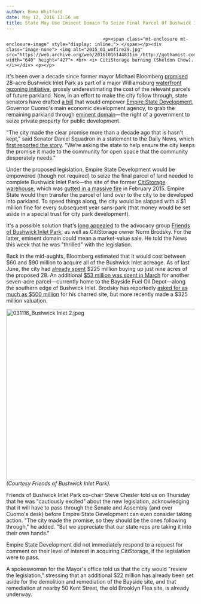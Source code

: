 ```yaml
---
author: Emma Whitford
date: May 12, 2016 11:56 am
title: State May Use Eminent Domain To Seize Final Parcel Of Bushwick Inlet Park
---
```


	
										<p><span class="mt-enclosure mt-enclosure-image" style="display: inline;"> </span></p><div class="image-none"> <img alt="2015_01_wmfire29.jpg" src="https://web.archive.org/web/20161016144811im_/http://gothamist.com/attachments/nyc_ewhitford/2015_01_wmfire29.jpg" width="640" height="427"> <br> <i> CitiStorage burning (Sheldon Chow). </i></div> <p></p>

<p>It&apos;s been over a decade since former mayor Michael Bloomberg <a href="https://web.archive.org/web/20161016144811/http://gothamist.com/2015/03/07/photos_video_protestors_stage_proje.php#photo-1">promised</a> 28-acre Bushwick Inlet Park as part of a major Williamsburg <a href="https://web.archive.org/web/20161016144811/http://gothamist.com/2005/04/05/brooklyn_rezoning_debated.php">waterfront rezoning initiative</a>, grossly underestimating the cost of the relevant parcels of future parkland. Now, in an effort to make the city follow through, state senators have drafted <a href="https://web.archive.org/web/20161016144811/https://www.nysenate.gov/legislation/bills/2015/s5885/amendment/a">a bill</a> that would empower <a href="https://web.archive.org/web/20161016144811/http://esd.ny.gov/AboutUs.html">Empire State Development</a>, Governor Cuomo&apos;s main economic development agency, to grab the remaining parkland through <a href="https://web.archive.org/web/20161016144811/http://gothamist.com/2015/09/28/coney_island_eminent_domain.php">eminent domain</a>&#x2014;the right of a government to seize private property for public development. </p>

<p>&quot;The city made the clear promise more than a decade ago that is hasn&apos;t kept,&quot; said Senator Daniel Squadron in a statement to the Daily News, which <a href="https://web.archive.org/web/20161016144811/http://www.nydailynews.com/news/politics/n-y-eminent-domain-land-build-brooklyn-park-article-1.2633851">first reported the story</a>. &quot;We&#x2019;re asking the state to help ensure the city keeps the promise it made to the community for open space that the community desperately needs.&quot; </p>

<p>Under the proposed legislation, Empire State Development would be empowered (though not required) to seize the final parcel of land needed to complete Bushwick Inlet Park&#x2014;the site of the former <a href="https://web.archive.org/web/20161016144811/http://gothamist.com/tags/citistorage">CitiStorage warehouse</a>, which was <a href="https://web.archive.org/web/20161016144811/http://gothamist.com/2015/02/01/photos_7-alarm_williamsburg_warehou.php">gutted in a massive fire</a> in February 2015. Empire State would then transfer the parcel of land over to the city to be developed into parkland. To speed things along, the city would be slapped with a $1 million fine for every subsequent year sans-park (that money would be set aside in a special trust for city park development). </p>

<p>It&apos;s a possible solution that&apos;s <a href="https://web.archive.org/web/20161016144811/http://bedfordandbowery.com/2016/01/year-after-citistorage-fire-park-conversion-is-still-a-hot-topic/">long appealed</a> to the advocacy group <a href="https://web.archive.org/web/20161016144811/http://www.bushwickinletpark.org/">Friends of Bushwick Inlet Park</a>, as well as CitiStorage owner Norm Brodsky. For the latter, eminent domain could mean a market-value sale. He told the News this week that he was &quot;thrilled&quot; with the legislation.  </p>

<p>Back in the mid-aughts, Bloomberg estimated that it would cost between $60 and $90 million to acquire all of the Bushwick Inlet acreage. As of last June, the city had <a href="https://web.archive.org/web/20161016144811/http://www.nytimes.com/2015/06/02/arts/design/price-tag-on-a-brooklyn-park-reaches-225-million-and-thats-only-the-beginning.html?partner=rss&amp;emc=rss&amp;_r=1">already spent</a> $225 million buying up just nine acres of the proposed 28. An additional <a href="https://web.archive.org/web/20161016144811/http://gothamist.com/2016/03/11/bushwick_inlet_park_purchase.php">$53 million was spent in March</a> for another seven-acre parcel&#x2014;currently home to the Bayside Fuel Oil Depot&#x2014;along the southern edge of Bushwick Inlet. Brodsky has reportedly <a href="https://web.archive.org/web/20161016144811/http://www.crainsnewyork.com/article/20150412/REAL_ESTATE/150419973/developers-see-opportunity-at-site-of-seven-alarm-fire-in-williamsburg">asked for as much as $500 million</a> for his charred site, but more recently made a $325 million valuation. </p>

<p><span class="mt-enclosure mt-enclosure-image" style="display: inline;"> </span></p><div class="image-none"> <img alt="031116_Bushwick Inlet 2.jpeg" src="https://web.archive.org/web/20161016144811im_/http://gothamist.com/attachments/nyc_ewhitford/031116_Bushwick%20Inlet%202.jpeg" width="640" height="458"> <br> <i>(Courtesy Friends of Bushwick Inlet Park).</i></div> <p></p>

<p>Friends of Bushwick Inlet Park co-chair Steve Chesler told us on Thursday that he was &quot;cautiously excited&quot; about the new legislation, acknowledging that it will have to pass through the Senate and Assembly (and over Cuomo&apos;s desk) before Empire State Development can even consider taking action. &quot;The city made the promise, so they should be the ones following through,&quot; he added. &quot;But we appreciate that our state reps are taking it into their own hands.&quot;</p>

<p>Empire State Development did not immediately respond to a request for comment on their level of interest in acquiring CitiStorage, if the legislation were to pass. </p>

<p>A spokeswoman for the Mayor&apos;s office told us that the city would &quot;review the legislation,&quot; stressing that an additional $22 million has already been set aside for the demolition and remediation of the Bayside site, and that remediation at nearby 50 Kent Street, the old Brooklyn Flea site, is already underway. </p>					
										
									
				